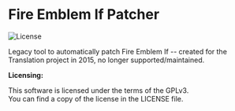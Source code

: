 # Fire Emblem If Patcher
![License](https://img.shields.io/badge/License-GPLv3-blue.svg)

Legacy tool to automatically patch Fire Emblem If -- created for the Translation project in 2015, no longer supported/maintained.


**Licensing:**

This software is licensed under the terms of the GPLv3.  
You can find a copy of the license in the LICENSE file.
